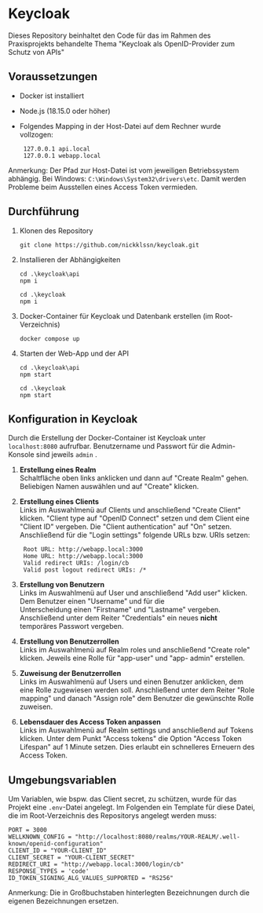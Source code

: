 # Keycloak
Dieses Repository beinhaltet den Code für das im Rahmen des Praxisprojekts behandelte Thema "Keycloak als OpenID-Provider zum Schutz von APIs"


## Voraussetzungen
- Docker ist installiert
- Node.js (18.15.0 oder höher)
- Folgendes Mapping in der Host-Datei auf dem Rechner wurde vollzogen:

  ```
   127.0.0.1 api.local
   127.0.0.1 webapp.local
   ```
Anmerkung: Der Pfad zur Host-Datei ist vom jeweiligen Betriebssystem abhängig. Bei Windows:
```C:\Windows\System32\drivers\etc```.
Damit werden Probleme beim Ausstellen eines Access Token vermieden.

## Durchführung
1. Klonen des Repository<br />

   ```shell
   git clone https://github.com/nickklssn/keycloak.git
   ```
2. Installieren der Abhängigkeiten<br />
  
     ```shell
     cd .\keycloak\api
     npm i
     ```
    ```shell
    cd .\keycloak
    npm i
    ```
3. Docker-Container für Keycloak und Datenbank erstellen (im Root-Verzeichnis)
    ```shell
    docker compose up
    ```
4. Starten der Web-App und der API
    ```shell
    cd .\keycloak\api
    npm start
     ```
    ```shell
    cd .\keycloak
    npm start
    ```

## Konfiguration in Keycloak
Durch die Erstellung der Docker-Container ist Keycloak unter ```localhost:8080``` aufrufbar.
Benutzername und Passwort für die Admin-Konsole sind jeweils ```admin``` .

1. **Erstellung eines Realm<br />**
   Schaltfläche oben links anklicken und dann auf "Create Realm" gehen. Beliebigen Namen auswählen und auf "Create" klicken.

2. **Erstellung eines Clients<br />**
   Links im Auswahlmenü auf Clients und anschließend "Create Client" klicken. "Client type auf "OpenID Connect" setzen und      dem Client eine "Client ID" vergeben. Die "Client authentication" auf "On" setzen. Anschließend für die "Login settings"     folgende URLs bzw. URIs setzen:
   ```shell
    Root URL: http://webapp.local:3000
    Home URL: http://webapp.local:3000
    Valid redirect URIs: /login/cb
    Valid post logout redirect URIs: /*
   ```
3. **Erstellung von Benutzern<br />**
   Links im Auswahlmenü auf User und anschließend "Add user" klicken. Dem Benutzer einen "Username" und für die       
   Unterscheidung einen "Firstname" und "Lastname" vergeben. Anschließend unter dem Reiter "Credentials" ein neues **nicht** 
   temporäres Passwort vergeben.

4. **Erstellung von Benutzerrollen<br />**
   Links im Auswahlmenü auf Realm roles und anschließend "Create role" klicken. Jeweils eine Rolle für "app-user" und "app- 
   admin" erstellen.
   
5. **Zuweisung der Benutzerrollen<br />**
   Links im Auswahlmenü auf Users und einen Benutzer anklicken, dem eine Rolle zugewiesen werden soll. Anschließend unter 
   dem Reiter "Role mapping" und danach "Assign role" dem Benutzer die gewünschte Rolle zuweisen.

6. **Lebensdauer des Access Token anpassen<br />**
   Links im Auswahlmenü auf Realm settings und anschließend auf Tokens klicken. Unter dem Punkt "Access tokens" die Option "Access 
   Token Lifespan" auf 1 Minute setzen. Dies erlaubt ein schnelleres Erneuern des Access Token.
   



## Umgebungsvariablen
  Um Variablen, wie bspw. das Client secret, zu schützen, wurde für das Projekt eine ```.env```-Datei angelegt. Im Folgenden   ein Template für diese Datei, die im Root-Verzeichnis des Repositorys angelegt werden muss:

  ```
PORT = 3000
WELLKNOWN_CONFIG = "http://localhost:8080/realms/YOUR-REALM/.well-known/openid-configuration"
CLIENT_ID = "YOUR-CLIENT_ID"
CLIENT_SECRET = "YOUR-CLIENT_SECRET"
REDIRECT_URI = "http://webapp.local:3000/login/cb"
RESPONSE_TYPES = 'code'
ID_TOKEN_SIGNING_ALG_VALUES_SUPPORTED = "RS256"
```
Anmerkung: Die in Großbuchstaben hinterlegten Bezeichnungen durch die eigenen Bezeichnungen ersetzen.


   
   
   
   
   


     
   
   
   
   
